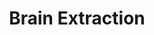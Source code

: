 ---
title: 'Brain Extraction'
short-description: 'We extract brains'
long-description: ''
main-image: ''
thumbnail: 'a'
---